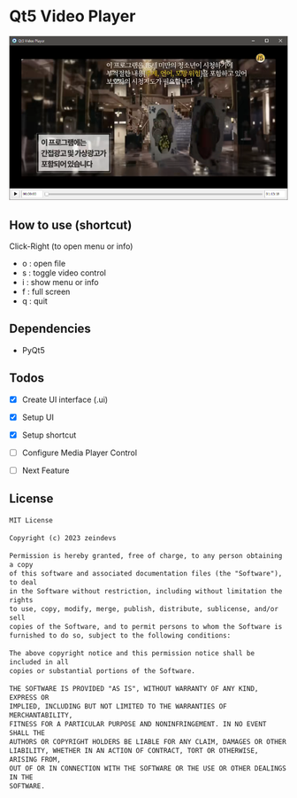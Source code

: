 # Qt5 Video Player

![Screenshot](.\images\screenshot.png)

## How to use (shortcut)

Click-Right (to open menu or info)

- o : open file
- s : toggle video control
- i : show menu or info
- f : full screen
- q : quit

## Dependencies

- PyQt5

## Todos

- [x] Create UI interface (.ui)

- [x] Setup UI

- [x] Setup shortcut

- [ ] Configure Media Player Control

- [ ] Next Feature

## License

```
MIT License

Copyright (c) 2023 zeindevs

Permission is hereby granted, free of charge, to any person obtaining a copy
of this software and associated documentation files (the "Software"), to deal
in the Software without restriction, including without limitation the rights
to use, copy, modify, merge, publish, distribute, sublicense, and/or sell
copies of the Software, and to permit persons to whom the Software is
furnished to do so, subject to the following conditions:

The above copyright notice and this permission notice shall be included in all
copies or substantial portions of the Software.

THE SOFTWARE IS PROVIDED "AS IS", WITHOUT WARRANTY OF ANY KIND, EXPRESS OR
IMPLIED, INCLUDING BUT NOT LIMITED TO THE WARRANTIES OF MERCHANTABILITY,
FITNESS FOR A PARTICULAR PURPOSE AND NONINFRINGEMENT. IN NO EVENT SHALL THE
AUTHORS OR COPYRIGHT HOLDERS BE LIABLE FOR ANY CLAIM, DAMAGES OR OTHER
LIABILITY, WHETHER IN AN ACTION OF CONTRACT, TORT OR OTHERWISE, ARISING FROM,
OUT OF OR IN CONNECTION WITH THE SOFTWARE OR THE USE OR OTHER DEALINGS IN THE
SOFTWARE.
```
